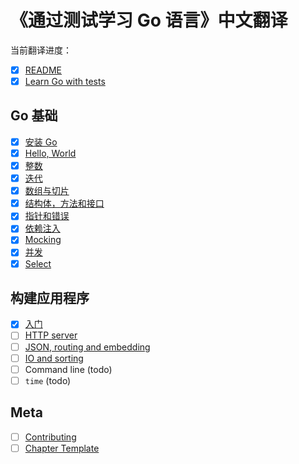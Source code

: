 # 《通过测试学习 Go 语言》中文翻译

当前翻译进度：

* [x] [README](README.md)
* [x] [Learn Go with tests](gb-readme.md)

## Go 基础

* [x] [安装 Go](install-go.md)
* [x] [Hello, World](hello-world.md)
* [x] [整数](integers.md)
* [x] [迭代](iteration.md)
* [x] [数组与切片](arrays-and-slices.md)
* [x] [结构体，方法和接口](structs-methods-and-interfaces.md)
* [x] [指针和错误](pointers-and-errors.md)
* [x] [依赖注入](dependency-injection.md)
* [x] [Mocking](mocking.md)
* [x] [并发](concurrency.md)
* [x] [Select](select.md)

## 构建应用程序

* [x] [入门](app-intro.md)
* [ ] [HTTP server](http-server.md)
* [ ] [JSON, routing and embedding](json.md)
* [ ] [IO and sorting](io.md)
* [ ] Command line (todo)
* [ ] `time` (todo)

## Meta

* [ ] [Contributing](contributing.md)
* [ ] [Chapter Template](template.md)
